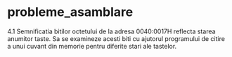 # probleme_asamblare

4.1 Semnificatia bitilor octetului de la adresa 0040:0017H reflecta starea anumitor taste. Sa se examineze acesti biti cu ajutorul programului de citire a unui cuvant din memorie pentru diferite stari ale tastelor.
